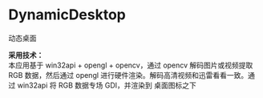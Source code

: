 # DynamicDesktop
动态桌面

**采用技术：**  
本应用基于 win32api + opengl + opencv，通过 opencv 解码图片或视频提取 RGB 数据，然后通过 opengl 进行硬件渲染。解码高清视频和迅雷看看一致。通过 win32api 将 RGB 数据专场 GDI，并渲染到 桌面图标之下
